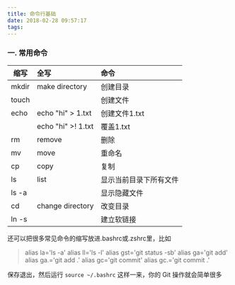 ```yaml
---
title: 命令行基础
date: 2018-02-28 09:57:17
tags:
---
```

### 一. 常用命令 
|缩写|全写|命令|
|------|:------|:-----|
|mkdir|make directory|创建目录|
|touch||创建文件|
|echo|echo "hi" > 1.txt|创建文件1.txt|
||echo "hi" >! 1.txt|覆盖1.txt|
|rm|remove|删除|
|mv|move|重命名|
|cp|copy|复制|
|ls|list|显示当前目录下所有文件|
|ls -a||显示隐藏文件|
|cd|change directory|改变目录|
|ln -s||建立软链接|

还可以把很多常见命令的缩写放进.bashrc或.zshrc里，比如 
>  alias la='ls -a'
 alias ll='ls -l'
 alias gst='git status -sb'
 alias ga='git add'
 alias ga.='git add .'
 alias gc='git commit'
 alias gc.='git commit .'

保存退出，然后运行 `source ~/.bashrc`
这样一来，你的 Git 操作就会简单很多
